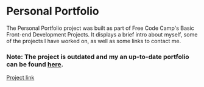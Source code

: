 # Personal Portfolio
The Personal Portfolio project was built as part of Free Code Camp's Basic Front-end Development Projects. 
It displays a brief intro about myself, some of the projects I have worked on, as well as some links to contact me.

### Note: The project is outdated and my an up-to-date portfolio can be found [here](http://www.nimalen.com/portfolio.html).

[Project link](http://codepen.io/nimalen/full/yaxvJX/)
